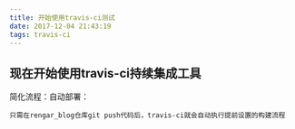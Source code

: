 ```yaml
---
title: 开始使用travis-ci测试
date: 2017-12-04 21:43:19
tags: travis-ci
---
```


## 现在开始使用travis-ci持续集成工具

简化流程：自动部署：

    只需在rengar_blog仓库git push代码后，travis-ci就会自动执行提前设置的构建流程